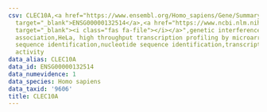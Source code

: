 ```yaml
---
csv: CLEC10A,<a href="https://www.ensembl.org/Homo_sapiens/Gene/Summary?db=core;g=ENSG00000132514"
  target="_blank">ENSG00000132514</a>,<a href="https://www.ncbi.nlm.nih.gov/pubmed/17216044"
  target="_blank"><i class="fas fa-file"></i></a>",genetic interference,functional
  association,HeLa, high throughput transcription profiling by microarray,nucleotide
  sequence identification,nucleotide sequence identification,transcriptional regulation,up-regulates
  activity
data_alias: CLEC10A
data_id: ENSG00000132514
data_numevidence: 1
data_species: Homo sapiens
data_taxid: '9606'
title: CLEC10A
---
```

